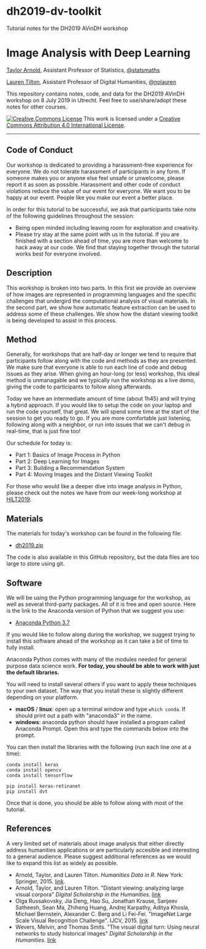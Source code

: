 # dh2019-dv-toolkit
Tutorial notes for the DH2019 AVinDH workshop

# Image Analysis with Deep Learning

[Taylor Arnold](https://statsmaths.github.io), Assistant Professor of Statistics, [@statsmaths](https://twitter.com/statsmaths)

[Lauren Tilton](https://laurentilton.com), Assistant Professor of Digital Humanities, [@nolauren](https://twitter.com/nolauren)

This repository contains notes, code, and data for the DH2019 AVinDH workshop
on 8 July 2019 in Utrecht. Feel free to use/share/adopt these notes for other courses.

<a rel="license" href="http://creativecommons.org/licenses/by/4.0/"><img alt="Creative Commons License" style="border-width:0" src="https://i.creativecommons.org/l/by/4.0/88x31.png" /></a> This work is licensed under a <a rel="license" href="http://creativecommons.org/licenses/by/4.0/">Creative Commons Attribution 4.0 International License</a>.

---

## Code of Conduct

Our workshop is dedicated to providing a harassment-free experience
for everyone. We do not tolerate harassment of participants in any form.
If someone makes you or anyone else feel unsafe or unwelcome, please report it as
soon as possible. Harassment and other code of conduct violations reduce the value
of our event for everyone. We want you to be happy at our event. People like you
make our event a better place.

In order for this tutorial to be successful, we ask that participants take note
of the following guidelines throughout the session:

- Being open minded including leaving room for exploration and creativity.
- Please try stay at the same point with us in the tutorial. If you are
finished with a section ahead of time, you are more than welcome to hack away at our
code. We find that staying together through the tutorial works best for everyone
involved.

## Description

This workshop is broken into two parts. In this first we provide an overview of
how images are represented in programming languages and the specific challenges
that undergird the computational analysis of visual materials. In the second
part, we show how automatic feature extraction can be used to address some of
these challenges. We show how the distant viewing toolkit is being developed to
assist in this process.

## Method

Generally, for workshops that are half-day or longer we tend to require that
participants follow along with the code and methods as they are presented. We
make sure that everyone is able to run each line of code and debug issues as
they arise. When giving an hour-long (or less) workshop, this ideal method is
unmanagable and we typically run the workshop as a live demo, giving the code
to participants to follow along afterwards.

Today we have an intermediate amount of time (about 1h45) and will trying a
hybrid approach. If you would like to setup the code on your laptop and run the
code yourself, that great. We will spend some time at the start of the
session to get you ready to go. If you are more comfortable just listening,
following along with a neighbor, or run into issues that we can't debug in
real-time, that is just fine too!

Our schedule for today is:

- Part 1: Basics of Image Process in Python
- Part 2: Deep Learning for Images
- Part 3: Building a Recommendation System
- Part 4: Moving Images and the Distant Viewing Toolkit

For those who would like a deeper dive into image analysis in Python, please
check out the notes we have from our week-long workshop at
[HILT2019](https://github.com/statsmaths/hilt2019-image-analysis).

## Materials

The materials for today's workshop can be found in the following file:

- [dh2019.zip](https://www.distantviewing.org/dh2019-dv-toolkit.zip)

The code is also available in this GitHub repository, but the data files are
too large to store using git.

## Software

We will be using the Python programming language for the workshop, as well as
several third-party packages. All of it is free and open source. Here is the
link to the Anaconda version of Python that we suggest you use:

- [Anaconda Python 3.7](https://www.anaconda.com/)

If you would like to follow along during the workshop, we suggest trying to
install this software ahead of the workshop as it can take a bit of time to
fully install.

Anaconda Python comes with many of the modules needed for general purpose
data science work. **For today, you should be able to work with just the
default libraries.**

You will need to install several others if you want to
apply these techniques to your own dataset. The way that you install these is
slightly different depending on your platform.

- **macOS** / **linux**: open up a terminal window and type `which conda`.
If should print out a path with "anaconda3" in the name.
- **windows**: anaconda python should have installed a program called
Anaconda Prompt. Open this and type the commands below into the prompt.

You can then install the libraries with the following (run each line one at a
time):

```
conda install keras
conda install opencv
conda install tensorflow

pip install keras-retinanet
pip install dvt
```

Once that is done, you should be able to follow along with most of the tutorial.

## References

A very limited set of materials about image analysis that either directly
address humanities applications or are particularly accesible and interesting to
a general audience. Please suggest additional references as we would like to
expand this list as widely as possible.

- Arnold, Taylor, and Lauren Tilton. *Humanities Data in R*. New York: Springer, 2015.
[link](https://link.springer.com/book/10.1007%2F978-3-319-20702-5).
- Arnold, Taylor, and Lauren Tilton. "Distant viewing: analyzing large visual corpora"
*Digital Scholarship in the Humanities*. [link](https://doi.org/10.1093/digitalsh/fqz013)
- Olga Russakovsky, Jia Deng, Hao Su, Jonathan Krause, Sanjeev Satheesh, Sean Ma, Zhiheng Huang,
Andrej Karpathy, Aditya Khosla, Michael Bernstein, Alexander C. Berg and Li Fei-Fei.
"ImageNet Large Scale Visual Recognition Challenge". IJCV, 2015. [link](https://arxiv.org/pdf/1409.0575v1.pdf)
- Wevers, Melvin, and Thomas Smits. "The visual digital turn: Using neural networks to study historical images"
*Digital Scholarship in the Humanities*. [link](https://doi.org/10.1093/llc/fqy085)
